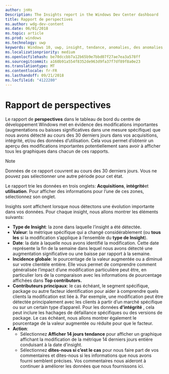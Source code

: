 ```yaml
---
author: jnHs
Description: The Insights report in the Windows Dev Center dashboard
title: Rapport de perspectives
ms.author: wdg-dev-content
ms.date: 06/01/2018
ms.topic: article
ms.prod: windows
ms.technology: uwp
keywords: Windows 10, uwp, insight, tendance, anomalies, des anomalies, les modifications de données
ms.localizationpriority: medium
ms.openlocfilehash: be70dccbb7a12b65b9e7bbd07f27ae7ea3a578ff
ms.sourcegitcommit: a160b91a554f8352de963d9fa37f7df89f8a0e23
ms.translationtype: MT
ms.contentlocale: fr-FR
ms.lasthandoff: 09/21/2018
ms.locfileid: "4122280"
---
```

# <a name="insights-report"></a>Rapport de perspectives


Le rapport de **perspectives** dans le tableau de bord du centre de développement Windows met en évidence des modifications importantes (augmentations ou baisses significatives dans une mesure spécifique) que nous avons détecté au cours des 30 derniers jours dans vos acquisitions, intégrité, et/ou des données d’utilisation. Cela vous permet d’obtenir un aperçu des modifications importantes potentiellement sans avoir à afficher tous les graphiques dans chacun de ces rapports.

> [!NOTE]
> Données de ce rapport couvrent au cours des 30 derniers jours. Vous ne pouvez pas sélectionner une autre période pour cet état.

Le rapport trie les données en trois onglets: **Acquisitions**, **intégrité**et **utilisation**. Pour afficher des informations pour l’une de ces zones, sélectionnez son onglet.

Insights sont affichent lorsque nous détectons une évolution importante dans vos données. Pour chaque insight, nous allons montrer les éléments suivants:
- **Type de Insight**: la zone dans laquelle l’insight a été détectée.
- **Valeur**: la métrique spécifique qui a changé considérablement (ou **tous les** si la modification s’applique à l’ensemble du **type de Insight**).
- **Date**: la date à laquelle nous avons identifié la modification. Cette date représente la fin de la semaine dans lequel nous avons détecté une augmentation significative ou une baisse par rapport à la semaine.
- **Incidence globale**: le pourcentage de la valeur augmentée ou a diminué sur votre clientèle entière. Elle vous permet de comprendre comment généralisée l’impact d’une modification particulière peut être, en particulier lors de la comparaison avec les informations de pourcentage affichées dans **Top contributors.**
- **Contributeurs principaux**: le cas échéant, le segment spécifique, package ou autre facteur identification pour aider à comprendre quels clients la modification est liée à. Par exemple, une modification peut être détectée principalement avec les clients à partir d’un marché spécifique ou sur un certain type d’appareil. Pour les données **d’intégrité** , cela peut inclure les hachages de défaillance spécifiques ou des versions de package. Le cas échéant, nous allons montrer également le pourcentage de la valeur augmentée ou réduite pour que le facteur.
- **Action**:
   - Sélectionnez **Afficher 14 jours tendance** pour afficher un graphique affichant la modification de la métrique 14 derniers jours entière conduisant à la date d’insight.
   - Sélectionnez **dites-nous si c’est le cas** pour nous faire part de vos commentaires et dites-nous si les informations que nous avons fourni semblent précises. Vos commentaires nous aideront à continuer à améliorer les données que nous fournissons ici. 


